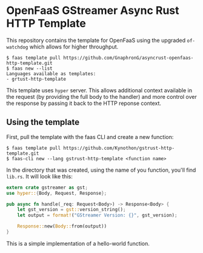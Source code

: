 # OpenFaaS GStreamer Async Rust HTTP Template

This repository contains the template for OpenFaaS using the upgraded `of-watchdog` which allows for higher throughput.

```
$ faas template pull https://github.com/GnaphronG/asyncrust-openfaas-http-template.git
$ faas new --list
Languages available as templates:
- grtust-http-template
```

This template uses `hyper` server. This allows additional context available in the request (by providing the full body to the handler) and more control over the response by passing it back to the HTTP reponse context.

## Using the template
First, pull the template with the faas CLI and create a new function:

```
$ faas template pull https://github.com/Kynothon/gstrust-http-template.git
$ faas-cli new --lang gstrust-http-template <function name>
```

In the directory that was created, using the name of you function, you'll find `lib.rs`. It will look like this:

``` rust
extern crate gstreamer as gst;
use hyper::{Body, Request, Response};

pub async fn handle(_req: Request<Body>) -> Response<Body> {
    let gst_version = gst::version_string();
    let output = format!("GStreamer Version: {}", gst_version);

    Response::new(Body::from(output))
}
```

This is a simple implementation of a hello-world function. 

